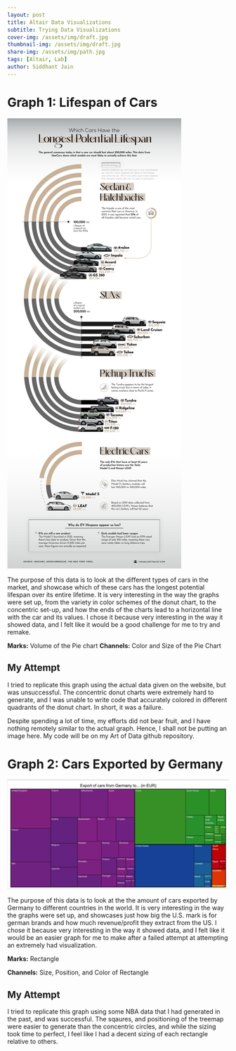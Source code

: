 ```yaml
---
layout: post
title: Altair Data Visualizations
subtitle: Trying Data Visualizations
cover-img: /assets/img/draft.jpg
thumbnail-img: /assets/img/draft.jpg
share-img: /assets/img/path.jpg
tags: [Altair, Lab]
author: Siddhant Jain
---
```


# **Graph 1: Lifespan of Cars**

![Lifespan of Cars](/assets/img/Cars.jpg)

The purpose of this data is to look at the different types of cars in the market, and showcase which of these cars has the longest potential lifespan over its entire lifetime. It is very interesting in the way the graphs were set up, from the variety in color schemes of the donut chart, to the concentric set-up, and how the ends of the charts lead to a horizontal line with the car and its values. I chose it because very interesting in the way it showed data, and I felt like it would be a good challenge for me to try and remake. 

**Marks:** 
Volume of the Pie chart 
**Channels:**
Color and Size of the Pie Chart


## **My Attempt**
I tried to replicate this graph using the actual data given on the website, but was unsuccessful. The concentric donut charts were extremely hard to generate, and I was unable to write code that accurately colored in different quadrants of the donut chart. In short, it was a failure.

Despite spending a lot of time, my efforts did not bear fruit, and I have nothing remotely similar to the actual graph. Hence, I shall not be putting an image here. My code will be on my Art of Data github repository.



# **Graph 2: Cars Exported by Germany**

![Cars Exported by Germany](/assets/img/German_Exports.png)

The purpose of this data is to look at the the amount of cars exported by Germany to different countries in the world. It is very interesting in the way the graphs were set up, and showcases just how big the U.S. mark is for german brands and how much revenue/profit they extract from the US. I chose it because very interesting in the way it showed data, and I felt like it would be an easier graph for me to make after a failed attempt at attempting an extremely had visualization. 

**Marks:** 
Rectangle

**Channels:**
Size, Position, and Color of Rectangle

## **My Attempt**
I tried to replicate this graph using some NBA data that I had generated in the past, and was successful. The sqaures, and positioning of the treemap were easier to generate than the concentric circles, and while the sizing took time to perfect, I feel like I had a decent sizing of each rectangle relative to others.

<div id="vis"></div>
  <script>
    (function(vegaEmbed) {
      var spec = {"config": {"view": {"continuousWidth": 300, "continuousHeight": 300, "stroke": "transparent"}, "axis": {"grid": false, "labels": false, "ticks": false}, "title": {"anchor": "middle", "color": "white", "font": "Georgia", "fontSize": 18, "fontWeight": "bold"}}, "data": {"name": "data-8fccb3fd7bf476b9346511f56a248cfd"}, "mark": {"type": "rect"}, "encoding": {"color": {"field": "WS", "type": "quantitative"}, "size": {"field": "normalized_WS", "type": "quantitative"}, "tooltip": [{"field": "Name", "type": "nominal"}, {"field": "WS", "type": "quantitative"}], "x": {"field": "x", "type": "quantitative"}}, "height": 200, "title": "Top 25 Players by Win Shares", "width": 800, "$schema": "https://vega.github.io/schema/vega-lite/v5.20.1.json", "datasets": {"data-8fccb3fd7bf476b9346511f56a248cfd": [{"Name": "Nikola Jokic", "Age": 28, "WS_Now": 17.0, "Experience": 9, "WS": 13.2, "normalized_WS": 0.05223585278986941, "x": 0.026117926394934706, "y": 0}, {"Name": "Shai Gilgeous-Alexander", "Age": 25, "WS_Now": 14.6, "Experience": 6, "WS": 12.5, "normalized_WS": 0.049465769687376336, "x": 0.07696873763355758, "y": 0}, {"Name": "Luka Doncic", "Age": 24, "WS_Now": 12.0, "Experience": 6, "WS": 11.3, "normalized_WS": 0.04471705579738821, "x": 0.12406015037593984, "y": 0}, {"Name": "Domantas Sabonis", "Age": 27, "WS_Now": 12.6, "Experience": 8, "WS": 11.2, "normalized_WS": 0.0443213296398892, "x": 0.16857934309457853, "y": 0}, {"Name": "Giannis Antetokounmpo", "Age": 29, "WS_Now": 13.2, "Experience": 11, "WS": 11.1, "normalized_WS": 0.043925603482390184, "x": 0.21270280965571825, "y": 0}, {"Name": "Jalen Brunson", "Age": 27, "WS_Now": 11.2, "Experience": 6, "WS": 10.7, "normalized_WS": 0.04234269885239414, "x": 0.2558369608231104, "y": 0}, {"Name": "Chet Holmgren", "Age": 21, "WS_Now": 8.9, "Experience": 2, "WS": 10.5, "normalized_WS": 0.04155124653739612, "x": 0.29778393351800553, "y": 0}, {"Name": "Anthony Edwards", "Age": 22, "WS_Now": 7.5, "Experience": 4, "WS": 10.4, "normalized_WS": 0.041155520379897115, "x": 0.33913731697665217, "y": 0}, {"Name": "Anthony Davis", "Age": 30, "WS_Now": 11.8, "Experience": 12, "WS": 10.3, "normalized_WS": 0.0407597942223981, "x": 0.3800949742777998, "y": 0}, {"Name": "Jayson Tatum", "Age": 25, "WS_Now": 10.4, "Experience": 7, "WS": 10.3, "normalized_WS": 0.0407597942223981, "x": 0.42085476850019793, "y": 0}, {"Name": "Victor Wembanyama", "Age": 20, "WS_Now": 3.7, "Experience": 1, "WS": 10.1, "normalized_WS": 0.039968341907400076, "x": 0.461218836565097, "y": 0}, {"Name": "Tyrese Haliburton", "Age": 23, "WS_Now": 9.0, "Experience": 4, "WS": 10.1, "normalized_WS": 0.039968341907400076, "x": 0.501187178472497, "y": 0}, {"Name": "Paolo Banchero", "Age": 21, "WS_Now": 5.3, "Experience": 2, "WS": 9.7, "normalized_WS": 0.03838543727740404, "x": 0.5403640680648992, "y": 0}, {"Name": "Tyrese Maxey", "Age": 23, "WS_Now": 8.1, "Experience": 4, "WS": 9.6, "normalized_WS": 0.037989711119905026, "x": 0.5785516422635537, "y": 0}, {"Name": "Jalen Williams", "Age": 22, "WS_Now": 7.3, "Experience": 2, "WS": 9.6, "normalized_WS": 0.037989711119905026, "x": 0.6165413533834587, "y": 0}, {"Name": "Jarrett Allen", "Age": 25, "WS_Now": 10.7, "Experience": 7, "WS": 9.4, "normalized_WS": 0.03719825880490701, "x": 0.6541353383458648, "y": 0}, {"Name": "Devin Booker", "Age": 27, "WS_Now": 9.2, "Experience": 9, "WS": 9.4, "normalized_WS": 0.03719825880490701, "x": 0.6913335971507718, "y": 0}, {"Name": "Joel Embiid", "Age": 29, "WS_Now": 7.5, "Experience": 10, "WS": 9.3, "normalized_WS": 0.036802532647408, "x": 0.7283339928769292, "y": 0}, {"Name": "Alperen Sengun", "Age": 21, "WS_Now": 6.9, "Experience": 3, "WS": 9.3, "normalized_WS": 0.036802532647408, "x": 0.7651365255243372, "y": 0}, {"Name": "Isaiah Hartenstein", "Age": 25, "WS_Now": 8.1, "Experience": 6, "WS": 9.2, "normalized_WS": 0.03640680648990898, "x": 0.8017411950929957, "y": 0}, {"Name": "Daniel Gafford", "Age": 25, "WS_Now": 7.8, "Experience": 5, "WS": 9.2, "normalized_WS": 0.03640680648990898, "x": 0.8381480015829047, "y": 0}, {"Name": "Zion Williamson", "Age": 23, "WS_Now": 7.5, "Experience": 5, "WS": 9.2, "normalized_WS": 0.03640680648990898, "x": 0.8745548080728137, "y": 0}, {"Name": "Derrick White", "Age": 29, "WS_Now": 8.5, "Experience": 7, "WS": 9.1, "normalized_WS": 0.036011080332409975, "x": 0.9107637514839731, "y": 0}, {"Name": "Franz Wagner", "Age": 22, "WS_Now": 6.4, "Experience": 3, "WS": 9.0, "normalized_WS": 0.03561535417491096, "x": 0.9465769687376336, "y": 0}, {"Name": "Bam Adebayo", "Age": 26, "WS_Now": 7.2, "Experience": 7, "WS": 9.0, "normalized_WS": 0.03561535417491096, "x": 0.9821923229125445, "y": 0}]}};
      var embedOpt = {"mode": "vega-lite"};

      function showError(el, error){
          el.innerHTML = ('<div style="color:red;">'
                          + '<p>JavaScript Error: ' + error.message + '</p>'
                          + "<p>This usually means there's a typo in your chart specification. "
                          + "See the javascript console for the full traceback.</p>"
                          + '</div>');
          throw error;
      }
      const el = document.getElementById('vis');
      vegaEmbed("#vis", spec, embedOpt)
        .catch(error => showError(el, error));
    })(vegaEmbed);

